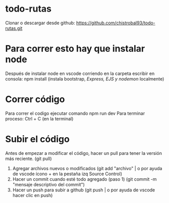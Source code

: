 # todo-rutas
Clonar o descargar desde github: https://github.com/chistrobal93/todo-rutas.git

# Para correr esto hay que instalar node
Después de instalar node en vscode corriendo en la carpeta escribir en consola: npm install (instala bootstrap, *Express, EJS y nodemon* localmente)

# Correr código
Para correr el codigo ejecutar comando npm run dev
Para terminar proceso: Ctrl + C (en la terminal)

# Subir el código
Antes de empezar a modificar el código, hacer un pull para tener la versión más reciente. (git pull)
1. Agregar archivos nuevos o modificados (git add "archivo" | o por ayuda de vscode ícono + en la pestaña izq Source Control)
2. Hacer un commit cuando esté todo agregado (paso 1) (git commit -m "mensaje descriptivo del commit")
3. Hacer un push para subir a github (git push | o por ayuda de vscode hacer clic en push)
